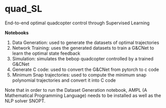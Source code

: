 # quad_SL
End-to-end optimal quadcopter control through Supervised Learning

**Notebooks**
1) Data Generation: used to generate the datasets of optimal trajectories
3) Network Training: uses the generated datasets to train a G&CNet to learn the optimal state feedback
4) Simulation: simulates the bebop quadcopter controlled by a trained G&CNet
5) Generate C code: used to convert the G&CNet from pytorch to c code
6) Minimum Snap trajectories: used to compute the minimum snap polynomial trajectories and convert it into C code

Note that in order to run the Dataset Generation notebook, AMPL (A Mathematical Programming Language) needs to be installed as well as the NLP solver SNOPT.
